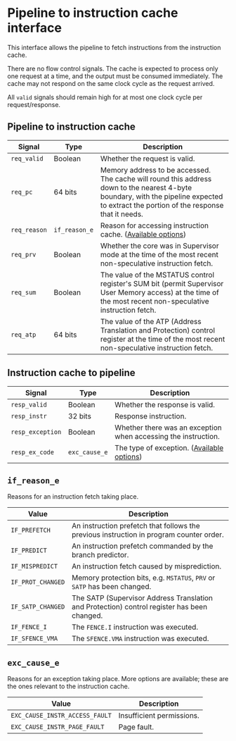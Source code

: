# Pipeline to instruction cache interface

This interface allows the pipeline to fetch instructions from the instruction cache.

There are no flow control signals. The cache is expected to process only one request at a time, and the output must be consumed immediately. The cache may not respond on the same clock cycle as the request arrived.

All `valid` signals should remain high for at most one clock cycle per request/response.

## Pipeline to instruction cache

| Signal | Type | Description |
| --- | --- | --- |
| `req_valid` | Boolean | Whether the request is valid. |
| `req_pc` | 64 bits | Memory address to be accessed. The cache will round this address down to the nearest 4-byte boundary, with the pipeline expected to extract the portion of the response that it needs. |
| `req_reason` | `if_reason_e` | Reason for accessing instruction cache. ([Available options](#if_reason_e)) |
| `req_prv` | Boolean | Whether the core was in Supervisor mode at the time of the most recent non-speculative instruction fetch. |
| `req_sum` | Boolean | The value of the MSTATUS control register's SUM bit (permit Supervisor User Memory access) at the time of the most recent non-speculative instruction fetch. |
| `req_atp` | 64 bits | The value of the ATP (Address Translation and Protection) control register at the time of the most recent non-speculative instruction fetch. |

## Instruction cache to pipeline

| Signal | Type | Description |
| --- | --- | --- |
| `resp_valid` | Boolean | Whether the response is valid. |
| `resp_instr` | 32 bits | Response instruction. |
| `resp_exception` | Boolean | Whether there was an exception when accessing the instruction. |
| `resp_ex_code` | `exc_cause_e` | The type of exception. ([Available options](#exc_cause_e)) |

## `if_reason_e`
Reasons for an instruction fetch taking place.

| Value | Description |
| --- | --- |
| `IF_PREFETCH` | An instruction prefetch that follows the previous instruction in program counter order. |
| `IF_PREDICT` | An instruction prefetch commanded by the branch predictor. |
| `IF_MISPREDICT` | An instruction fetch caused by misprediction. |
| `IF_PROT_CHANGED` | Memory protection bits, e.g. `MSTATUS`, `PRV` or `SATP` has been changed. |
| `IF_SATP_CHANGED` | The SATP (Supervisor Address Translation and Protection) control register has been changed. |
| `IF_FENCE_I` | The `FENCE.I` instruction was executed. |
| `IF_SFENCE_VMA` | The `SFENCE.VMA` instruction was executed. |

## `exc_cause_e`
Reasons for an exception taking place. More options are available; these are the ones relevant to the instruction cache.

| Value | Description |
| --- | --- |
| `EXC_CAUSE_INSTR_ACCESS_FAULT` | Insufficient permissions. |
| `EXC_CAUSE_INSTR_PAGE_FAULT` | Page fault. |

